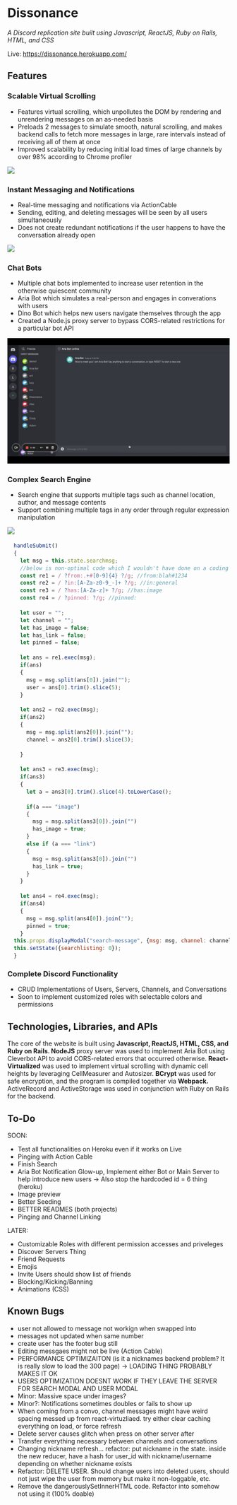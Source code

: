 # Dissonance
_A Discord replication site built using Javascript, ReactJS, Ruby on Rails, HTML, and CSS_

Live: https://dissonance.herokuapp.com/

## Features

### Scalable Virtual Scrolling
- Features virtual scrolling, which unpollutes the DOM by rendering and unrendering messages on an as-needed basis
- Preloads 2 messages to simulate smooth, natural scrolling, and makes backend calls to fetch more messages in large, rare intervals instead of receiving all of them at once
- Improved scalability by reducing initial load times of large channels by over 98% according to Chrome profiler

![](https://github.com/ForgoneReality/gif_dump/blob/master/Dissonance%20-%2020%20September%202022%20(2).gif)

### Instant Messaging and Notifications
- Real-time messaging and notifications via ActionCable
- Sending, editing, and deleting messages will be seen by all users simultaneously
- Does not create redundant notifications if the user happens to have the conversation already open

![](https://github.com/ForgoneReality/gif_dump/blob/master/Dissonance%20-%2020%20September%202022.gif)

### Chat Bots
- Multiple chat bots implemented to increase user retention in the otherwise quiescent community 
- Aria Bot which simulates a real-person and engages in converations with users
- Dino Bot which helps new users navigate themselves through the app
- Created a Node.js proxy server to bypass CORS-related restrictions for a particular bot API

![](https://github.com/ForgoneReality/gif_dump/blob/master/Dissonance%20-%2020%20September%202022%20(3).gif)


### Complex Search Engine
- Search engine that supports multiple tags such as channel location, author, and message contents
- Support combining multiple tags in any order through regular expression manipulation

![](https://github.com/ForgoneReality/gif_dump/blob/master/video-convert-1663735240395%20(1)%20(1).gif)

```javascript
  handleSubmit()
  {
    let msg = this.state.searchmsg;
    //below is non-optimal code which I wouldn't have done on a coding challenge but more than suffices for the purpose of the project
    const re1 = / ?from:.+#[0-9]{4} ?/g; //from:blah#1234
    const re2 = / ?in:[A-Za-z0-9_-]+ ?/g; //in:general
    const re3 = / ?has:[A-Za-z]+ ?/g; //has:image
    const re4 = / ?pinned: ?/g; //pinned:

    let user = "";
    let channel = "";
    let has_image = false;
    let has_link = false;
    let pinned = false;

    let ans = re1.exec(msg);
    if(ans)
    {
      msg = msg.split(ans[0]).join("");
      user = ans[0].trim().slice(5);
    }

    let ans2 = re2.exec(msg);
    if(ans2)
    {
      msg = msg.split(ans2[0]).join("");
      channel = ans2[0].trim().slice(3);

    }
    
    let ans3 = re3.exec(msg);
    if(ans3)
    {
      let a = ans3[0].trim().slice(4).toLowerCase();

      if(a === "image")
      {
        msg = msg.split(ans3[0]).join("")
        has_image = true;
      }
      else if (a === "link")
      {
        msg = msg.split(ans3[0]).join("")
        has_link = true;
      }
    }
    
    let ans4 = re4.exec(msg);
    if(ans4)
    {
      msg = msg.split(ans4[0]).join("");
      pinned = true;
    }
  this.props.displayModal("search-message", {msg: msg, channel: channel, has_image: has_image, has_link: has_link, pinned: pinned, user: user})
  this.setState({searchlisting: 0});
  }
```

### Complete Discord Functionality 
- CRUD Implementations of Users, Servers, Channels, and Conversations
- Soon to implement customized roles with selectable colors and permissions 

## Technologies, Libraries, and APIs
The core of the website is built using **Javascript, ReactJS, HTML, CSS, and Ruby on Rails. NodeJS** proxy server was used to implement Aria Bot using Cleverbot API to avoid CORS-related errors that occurred otherwise. **React-Virtualized** was used to implement virtual scrolling with dynamic cell heights by leveraging CellMeasurer and Autosizer. **BCrypt** was used for safe encryption, and the program is compiled together via **Webpack.** ActiveRecord and ActiveStorage was used in conjunction with Ruby on Rails for the backend.

## To-Do

SOON:
- Test all functionalities on Heroku even if it works on Live
- Pinging with Action Cable
- Finish Search 
- Aria Bot Notification Glow-up, Implement either Bot or Main Server to help introduce new users -> Also stop the hardcoded id = 6 thing (heroku)
- Image preview
- Better Seeding
- BETTER READMES (both projects)
- Pinging and Channel Linking

LATER:
- Customizable Roles with different permission accesses and priveleges
- Discover Servers Thing
- Friend Requests
- Emojis
- Invite Users should show list of friends
- Blocking/Kicking/Banning
- Animations (CSS)


## Known Bugs 
- user not allowed to message not workign when swapped into
- messages not updated when same number
- create user has the footer bug still
- Editing messgaes might not be live (Action Cable)
- PERFORMANCE OPTIMIZAITON (is it a nicknames backend problem? It is really slow to load the 300 page) -> LOADING THING PROBABLY MAKES IT OK
- USERS OPTIMIZATION DOESNT WORK IF THEY LEAVE THE SERVER FOR SEARCH MODAL AND USER MODAL
- Minor: Massive space under images?
- Minor?: Notifications sometimes doubles or fails to show up
- When coming from a convo, channel messages might have weird spacing messed up from react-virtuzliaed. try either clear caching everything on load, or force refresh
- Delete server causes glitch when press on other server after
- Transfer everything necessary between channels and conversations
- Changing nickname refresh... refactor: put nickname in the state. inside the new reducer, have a hash for user_id with nickname/username depending on whether nickname exists
- Refactor: DELETE USER. Should change users into deleted users, should not just wipe the user from memory but make it non-loggable, etc.
- Remove the dangerouslySetInnerHTML code. Refactor into somehow not using it (100% doable)
